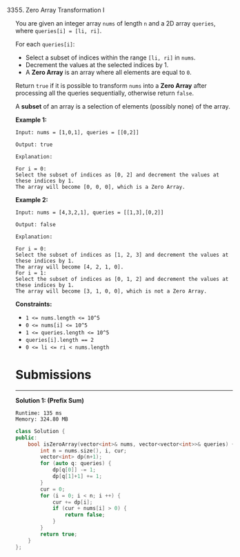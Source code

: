 3355. Zero Array Transformation I

You are given an integer array `nums` of length `n` and a 2D array `queries`, where `queries[i] = [li, ri]`.

For each `queries[i]`:

* Select a subset of indices within the range `[li, ri]` in `nums`.
* Decrement the values at the selected indices by 1.
* A **Zero Array** is an array where all elements are equal to `0`.

Return `true` if it is possible to transform `nums` into a **Zero Array** after processing all the queries sequentially, otherwise return `false`.

A **subset** of an array is a selection of elements (possibly none) of the array.

 

**Example 1:**
```
Input: nums = [1,0,1], queries = [[0,2]]

Output: true

Explanation:

For i = 0:
Select the subset of indices as [0, 2] and decrement the values at these indices by 1.
The array will become [0, 0, 0], which is a Zero Array.
```

**Example 2:**
```
Input: nums = [4,3,2,1], queries = [[1,3],[0,2]]

Output: false

Explanation:

For i = 0:
Select the subset of indices as [1, 2, 3] and decrement the values at these indices by 1.
The array will become [4, 2, 1, 0].
For i = 1:
Select the subset of indices as [0, 1, 2] and decrement the values at these indices by 1.
The array will become [3, 1, 0, 0], which is not a Zero Array.
```

**Constraints:**

* `1 <= nums.length <= 10^5`
* `0 <= nums[i] <= 10^5`
* `1 <= queries.length <= 10^5`
* `queries[i].length == 2`
* `0 <= li <= ri < nums.length`

# Submissions
---
**Solution 1: (Prefix Sum)**
```
Runtime: 135 ms
Memory: 324.80 MB
```
```c++
class Solution {
public:
    bool isZeroArray(vector<int>& nums, vector<vector<int>>& queries) {
        int n = nums.size(), i, cur;
        vector<int> dp(n+1);
        for (auto q: queries) {
            dp[q[0]] -= 1;
            dp[q[1]+1] += 1;
        }
        cur = 0;
        for (i = 0; i < n; i ++) {
            cur += dp[i];
            if (cur + nums[i] > 0) {
                return false;
            }
        }
        return true;
    }
};
```
